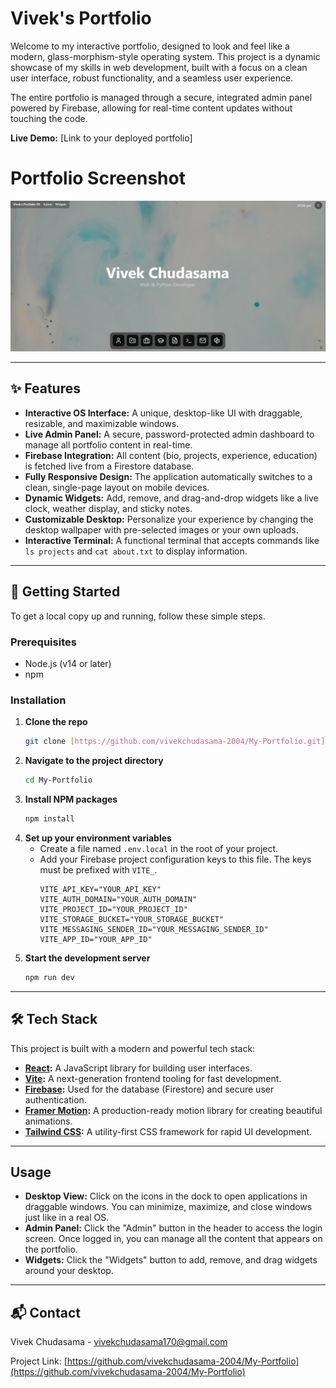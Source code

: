 # Vivek's Portfolio 

Welcome to my interactive portfolio, designed to look and feel like a modern, glass-morphism-style operating system. This project is a dynamic showcase of my skills in web development, built with a focus on a clean user interface, robust functionality, and a seamless user experience.

The entire portfolio is managed through a secure, integrated admin panel powered by Firebase, allowing for real-time content updates without touching the code.

**Live Demo:** [Link to your deployed portfolio]

# Portfolio Screenshot
![Portfolio Screenshot](https://github.com/vivekchudasama-2004/My-Portfolio/blob/main/src/image/img.png)

---

## ✨ Features

* **Interactive OS Interface:** A unique, desktop-like UI with draggable, resizable, and maximizable windows.
* **Live Admin Panel:** A secure, password-protected admin dashboard to manage all portfolio content in real-time.
* **Firebase Integration:** All content (bio, projects, experience, education) is fetched live from a Firestore database.
* **Fully Responsive Design:** The application automatically switches to a clean, single-page layout on mobile devices.
* **Dynamic Widgets:** Add, remove, and drag-and-drop widgets like a live clock, weather display, and sticky notes.
* **Customizable Desktop:** Personalize your experience by changing the desktop wallpaper with pre-selected images or your own uploads.
* **Interactive Terminal:** A functional terminal that accepts commands like `ls projects` and `cat about.txt` to display information.

---

## 🚀 Getting Started

To get a local copy up and running, follow these simple steps.

### Prerequisites

* Node.js (v14 or later)
* npm

### Installation

1.  **Clone the repo**
    ```sh
    git clone [https://github.com/vivekchudasama-2004/My-Portfolio.git](https://github.com/vivekchudasama-2004/My-Portfolio.git)
    ```
2.  **Navigate to the project directory**
    ```sh
    cd My-Portfolio
    ```
3.  **Install NPM packages**
    ```sh
    npm install
    ```
4.  **Set up your environment variables**
    * Create a file named `.env.local` in the root of your project.
    * Add your Firebase project configuration keys to this file. The keys must be prefixed with `VITE_`.
        ```env
        VITE_API_KEY="YOUR_API_KEY"
        VITE_AUTH_DOMAIN="YOUR_AUTH_DOMAIN"
        VITE_PROJECT_ID="YOUR_PROJECT_ID"
        VITE_STORAGE_BUCKET="YOUR_STORAGE_BUCKET"
        VITE_MESSAGING_SENDER_ID="YOUR_MESSAGING_SENDER_ID"
        VITE_APP_ID="YOUR_APP_ID"
        ```
5.  **Start the development server**
    ```sh
    npm run dev
    ```

---

## 🛠️ Tech Stack

This project is built with a modern and powerful tech stack:

* **[React](https://reactjs.org/):** A JavaScript library for building user interfaces.
* **[Vite](https://vitejs.dev/):** A next-generation frontend tooling for fast development.
* **[Firebase](https://firebase.google.com/):** Used for the database (Firestore) and secure user authentication.
* **[Framer Motion](https://www.framer.com/motion/):** A production-ready motion library for creating beautiful animations.
* **[Tailwind CSS](https://tailwindcss.com/):** A utility-first CSS framework for rapid UI development.

---

## Usage

* **Desktop View:** Click on the icons in the dock to open applications in draggable windows. You can minimize, maximize, and close windows just like in a real OS.
* **Admin Panel:** Click the "Admin" button in the header to access the login screen. Once logged in, you can manage all the content that appears on the portfolio.
* **Widgets:** Click the "Widgets" button to add, remove, and drag widgets around your desktop.

---

## 📬 Contact

Vivek Chudasama - vivekchudasama170@gmail.com

Project Link: [https://github.com/vivekchudasama-2004/My-Portfolio](https://github.com/vivekchudasama-2004/My-Portfolio)

